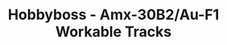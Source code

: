 ---
layout: product
title: "Hobbyboss - Amx-30B2/Au-F1 Workable Tracks"
price: "1700" 
desc: "N/A"
img_path: "/assets/img/HB81010.jpg"
brand: "N/A"
available: false
special_offer: false
new: false
soon: false
cat: "010000"
subcat: "013500"
subsubcat: "0N/A"
sifra: "HB81010"
popular: false
---